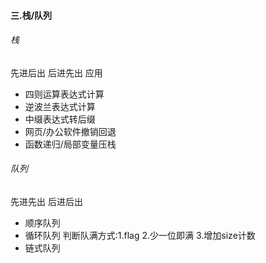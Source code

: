 #### 三.栈/队列

###### 栈

先进后出 后进先出
应用 

* 四则运算表达式计算
* 逆波兰表达式计算
* 中缀表达式转后缀
* 网页/办公软件撤销回退
* 函数递归/局部变量压栈

###### 队列

先进先出 后进后出

* 顺序队列 
* 循环队列
  判断队满方式:1.flag 2.少一位即满 3.增加size计数
* 链式队列